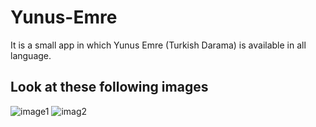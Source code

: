 # Yunus-Emre
It is a small app in which Yunus Emre (Turkish Darama) is available in all language.
## Look at these following images
![image1](https://user-images.githubusercontent.com/54198996/146722332-a4699507-014e-46cd-b85a-1f76420cf768.png)
![imag2](https://user-images.githubusercontent.com/54198996/146722351-087cfee9-dc2b-41ef-af2f-87047f05708f.png)
